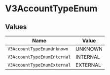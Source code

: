 # V3AccountTypeEnum


## Values

| Name                        | Value                       |
| --------------------------- | --------------------------- |
| `V3AccountTypeEnumUnknown`  | UNKNOWN                     |
| `V3AccountTypeEnumInternal` | INTERNAL                    |
| `V3AccountTypeEnumExternal` | EXTERNAL                    |